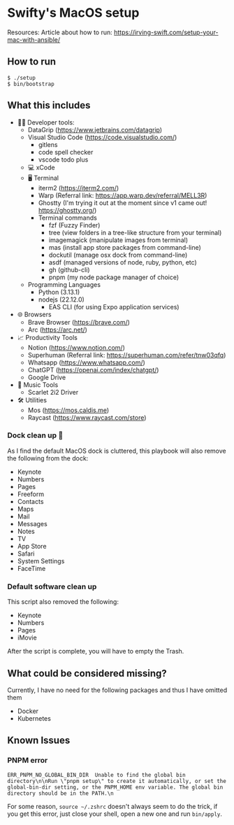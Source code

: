 # Swifty's MacOS setup

Resources:
Article about how to run: https://irving-swift.com/setup-your-mac-with-ansible/

## How to run

```
$ ./setup
$ bin/bootstrap
```

## What this includes

 - 👨‍💻 Developer tools:
   - DataGrip (https://www.jetbrains.com/datagrip)
   - Visual Studio Code (https://code.visualstudio.com/)
     - gitlens
     - code spell checker
     - vscode todo plus
   - 💻 xCode
   - 🖥️ Terminal
     - iterm2 (https://iterm2.com/)  
     - Warp (Referral link: https://app.warp.dev/referral/MELL3R)
     - Ghostty (I'm trying it out at the moment since v1 came out! https://ghostty.org/)
     - Terminal commands
       - fzf (Fuzzy Finder)
       - tree (view folders in a tree-like structure from your terminal)
       - imagemagick (manipulate images from terminal)
       - mas (install app store packages from command-line)
       - dockutil (manage osx dock from command-line)
       - asdf (managed versions of node, ruby, python, etc)
       - gh (github-cli)
       - pnpm (my node package manager of choice)
   - Programming Languages
     - Python (3.13.1)
     - nodejs (22.12.0)
       - EAS CLI (for using Expo application services)
 - 🌐 Browsers
   - Brave Browser (https://brave.com/)
   - Arc (https://arc.net/)
 - 📈 Productivity Tools
   - Notion (https://www.notion.com/)
   - Superhuman (Referral link: https://superhuman.com/refer/tnw03qfq)
   - Whatsapp (https://www.whatsapp.com/)
   - ChatGPT (https://openai.com/index/chatgpt/)
   - Google Drive
 - 🎼 Music Tools
   - Scarlet 2i2 Driver
 - 🛠️ Utilities
   - Mos (https://mos.caldis.me)
   - Raycast (https://www.raycast.com/store)
 
### Dock clean up 🧹

As I find the default MacOS dock is cluttered, this playbook will also remove the following from the dock:
- Keynote
- Numbers
- Pages
- Freeform
- Contacts
- Maps
- Mail
- Messages
- Notes
- TV
- App Store
- Safari
- System Settings
- FaceTime

### Default software clean up

This script also removed the following:
- Keynote
- Numbers
- Pages
- iMovie

After the script is complete, you will have to empty the Trash.
 
## What could be considered missing?

Currently, I have no need for the following packages and thus I have omitted them

- Docker
- Kubernetes

## Known Issues

### PNPM error

```
ERR_PNPM_NO_GLOBAL_BIN_DIR  Unable to find the global bin directory\n\nRun \"pnpm setup\" to create it automatically, or set the global-bin-dir setting, or the PNPM_HOME env variable. The global bin directory should be in the PATH.\n
```

For some reason, `source ~/.zshrc` doesn't always seem to do the trick, if you get this error, just close your shell, open a new one and run `bin/apply`. 
